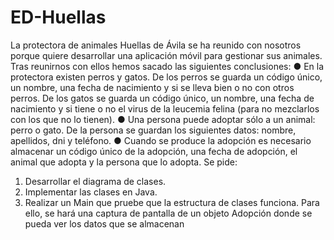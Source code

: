 # ED-Huellas
La protectora de animales Huellas de Ávila se ha reunido con nosotros porque quiere
desarrollar una aplicación móvil para gestionar sus animales. Tras reunirnos con ellos
hemos sacado las siguientes conclusiones:
● En la protectora existen perros y gatos. De los perros se guarda un código único, un
nombre, una fecha de nacimiento y si se lleva bien o no con otros perros. De los
gatos se guarda un código único, un nombre, una fecha de nacimiento y si tiene o no
el virus de la leucemia felina (para no mezclarlos con los que no lo tienen).
● Una persona puede adoptar sólo a un animal: perro o gato. De la persona se
guardan los siguientes datos: nombre, apellidos, dni y teléfono.
● Cuando se produce la adopción es necesario almacenar un código único de la
adopción, una fecha de adopción, el animal que adopta y la persona que lo adopta.
Se pide:
1. Desarrollar el diagrama de clases.
2. Implementar las clases en Java.
3. Realizar un Main que pruebe que la estructura de clases funciona. Para ello, se hará
una captura de pantalla de un objeto Adopción donde se pueda ver los datos que se
almacenan
